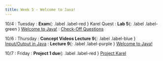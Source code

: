 ```yaml
---
title: Week 5 - Welcome to Java!
---
```


10/4
: Tuesday
: **Exam**{: .label .label-red } Karel Quest 
: **Lab 5**{: .label .label-green } [Welcome to Java!](https://edstem.org/us/courses/24341/lessons/42800)
  : [Check-Off Questions](https://cs151.org/lab/)

10/6
: Thursday
: **Concept Videos Lecture 9**{: .label .label-blue } [Input/Output in Java](#)
: **Lecture 9**{: .label .label-purple } [Welcome to Java!](#)

10/7
: Friday
: **Project 1 due**{: .label .label-red } [Project Karel](https://edstem.org/us/courses/24341/lessons/45166/slides/259572)